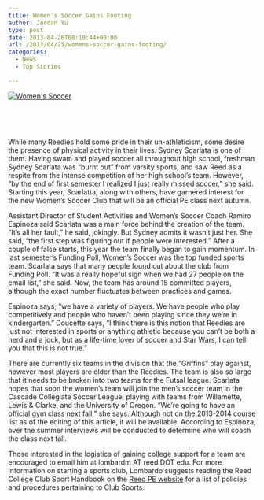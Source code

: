 ```yaml
---
title: Women’s Soccer Gains Footing
author: Jordan Yu
type: post
date: 2013-04-26T00:10:44+00:00
url: /2013/04/25/womens-soccer-gains-footing/
categories:
  - News
  - Top Stories

---
```

[<img class="alignright size-full wp-image-2317" alt="Women's Soccer" src="https://i1.wp.com/www.reedquest.org/wp-content/uploads/2013/04/DSC_0255_web.jpg?resize=770%2C515" data-recalc-dims="1" />][1]

&nbsp;

&nbsp;

While many Reedies hold some pride in their un-athleticism, some desire the presence of physical activity in their lives. Sydney Scarlata is one of them. Having swam and played soccer all throughout high school, freshman Sydney Scarlata was “burnt out” from varsity sports, and saw Reed as a respite from the intense competition of her high school’s team. However, “by the end of first semester I realized I just really missed soccer,” she said. Starting this year, Scarlatta, along with others, have garnered interest for the new Women’s Soccer Club that will be an official PE class next autumn.

Assistant Director of Student Activities and Women’s Soccer Coach Ramiro Espinoza said Scarlata was a main force behind the creation of the team. “It’s all her fault,” he said, jokingly. But Sydney admits it wasn’t just her. She said, “the first step was figuring out if people were interested.” After a couple of false starts, this year the team finally began to gain momentum. In last semester’s Funding Poll, Women’s Soccer was the top funded sports team. Scarlata says that many people found out about the club from Funding Poll. “It was a really hopeful sign when we had 27 people on the email list,” she said. Now, the team has around 15 committed players, although the exact number fluctuates between practices and games.

Espinoza says, “we have a variety of players. We have people who play competitively and people who haven’t been playing since they we’re in kindergarten.” Doucette says, “I think there is this notion that Reedies are just not interested in sports or anything athletic because you can’t be both a nerd and a jock, but as a life-time lover of soccer and Star Wars, I can tell you that this is not true.”

There are currently six teams in the division that the “Griffins” play against, however most players are older than the Reedies. The team is also so large that it needs to be broken into two teams for the Futsal league. Scarlata hopes that soon the women’s team will join the men’s soccer team in the Cascade Collegiate Soccer League, playing with teams from Willamette, Lewis & Clarke, and the University of Oregon. “We’re going to have an official gym class next fall,” she says. Although not on the 2013-2014 course list as of the editing of this article, it will be available. According to Espinoza, over the summer interviews will be conducted to determine who will coach the class next fall.

Those interested in the logistics of gaining college support for a team are encouraged to email him at lombardm AT reed DOT edu. For more information on starting a sports club, Lombardo suggests reading the Reed College Club Sport Handbook on the [Reed PE website][2] for a list of policies and procedures pertaining to Club Sports.

 [1]: https://i1.wp.com/www.reedquest.org/wp-content/uploads/2013/04/DSC_0255_web.jpg
 [2]: http://www.reed.edu/catalog/programs/pe.html